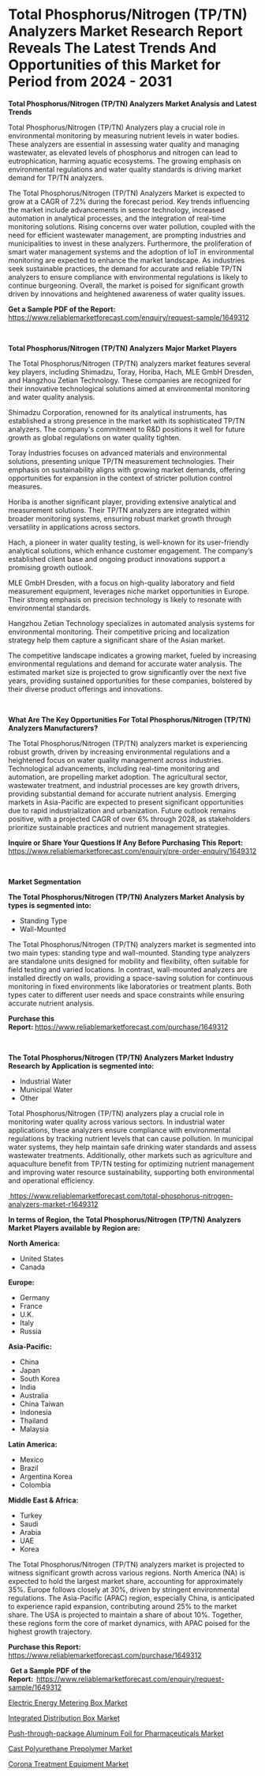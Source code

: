 <p><h1>Total Phosphorus/Nitrogen (TP/TN) Analyzers Market Research Report Reveals The Latest Trends And Opportunities of this Market for Period from 2024 - 2031</h1></p><p><strong>Total Phosphorus/Nitrogen (TP/TN) Analyzers Market Analysis and Latest Trends</strong></p>
<p><p>Total Phosphorus/Nitrogen (TP/TN) Analyzers play a crucial role in environmental monitoring by measuring nutrient levels in water bodies. These analyzers are essential in assessing water quality and managing wastewater, as elevated levels of phosphorus and nitrogen can lead to eutrophication, harming aquatic ecosystems. The growing emphasis on environmental regulations and water quality standards is driving market demand for TP/TN analyzers.</p><p>The Total Phosphorus/Nitrogen (TP/TN) Analyzers Market is expected to grow at a CAGR of 7.2% during the forecast period. Key trends influencing the market include advancements in sensor technology, increased automation in analytical processes, and the integration of real-time monitoring solutions. Rising concerns over water pollution, coupled with the need for efficient wastewater management, are prompting industries and municipalities to invest in these analyzers. Furthermore, the proliferation of smart water management systems and the adoption of IoT in environmental monitoring are expected to enhance the market landscape. As industries seek sustainable practices, the demand for accurate and reliable TP/TN analyzers to ensure compliance with environmental regulations is likely to continue burgeoning. Overall, the market is poised for significant growth driven by innovations and heightened awareness of water quality issues.</p></p>
<p><strong>Get a Sample PDF of the Report:&nbsp;</strong> <a href="https://www.reliablemarketforecast.com/enquiry/request-sample/1649312?utm_campaign=1129&utm_medium=2&utm_source=Github&utm_content=ia&utm_term=15102024&utm_id=total-phosphorusnitrogen-tptn-analyzers">https://www.reliablemarketforecast.com/enquiry/request-sample/1649312</a></p>
<p>&nbsp;</p>
<p><strong>Total Phosphorus/Nitrogen (TP/TN) Analyzers Major Market Players</strong></p>
<p><p>The Total Phosphorus/Nitrogen (TP/TN) analyzers market features several key players, including Shimadzu, Toray, Horiba, Hach, MLE GmbH Dresden, and Hangzhou Zetian Technology. These companies are recognized for their innovative technological solutions aimed at environmental monitoring and water quality analysis.</p><p>Shimadzu Corporation, renowned for its analytical instruments, has established a strong presence in the market with its sophisticated TP/TN analyzers. The company's commitment to R&D positions it well for future growth as global regulations on water quality tighten.</p><p>Toray Industries focuses on advanced materials and environmental solutions, presenting unique TP/TN measurement technologies. Their emphasis on sustainability aligns with growing market demands, offering opportunities for expansion in the context of stricter pollution control measures.</p><p>Horiba is another significant player, providing extensive analytical and measurement solutions. Their TP/TN analyzers are integrated within broader monitoring systems, ensuring robust market growth through versatility in applications across sectors.</p><p>Hach, a pioneer in water quality testing, is well-known for its user-friendly analytical solutions, which enhance customer engagement. The company’s established client base and ongoing product innovations support a promising growth outlook.</p><p>MLE GmbH Dresden, with a focus on high-quality laboratory and field measurement equipment, leverages niche market opportunities in Europe. Their strong emphasis on precision technology is likely to resonate with environmental standards.</p><p>Hangzhou Zetian Technology specializes in automated analysis systems for environmental monitoring. Their competitive pricing and localization strategy help them capture a significant share of the Asian market.</p><p>The competitive landscape indicates a growing market, fueled by increasing environmental regulations and demand for accurate water analysis. The estimated market size is projected to grow significantly over the next five years, providing sustained opportunities for these companies, bolstered by their diverse product offerings and innovations.</p></p>
<p>&nbsp;</p>
<p><strong>What Are The Key Opportunities For Total Phosphorus/Nitrogen (TP/TN) Analyzers Manufacturers?</strong></p>
<p><p>The Total Phosphorus/Nitrogen (TP/TN) analyzers market is experiencing robust growth, driven by increasing environmental regulations and a heightened focus on water quality management across industries. Technological advancements, including real-time monitoring and automation, are propelling market adoption. The agricultural sector, wastewater treatment, and industrial processes are key growth drivers, providing substantial demand for accurate nutrient analysis. Emerging markets in Asia-Pacific are expected to present significant opportunities due to rapid industrialization and urbanization. Future outlook remains positive, with a projected CAGR of over 6% through 2028, as stakeholders prioritize sustainable practices and nutrient management strategies.</p></p>
<p><strong>Inquire or Share Your Questions If Any Before Purchasing This Report:</strong> <a href="https://www.reliablemarketforecast.com/enquiry/pre-order-enquiry/1649312?utm_campaign=1129&utm_medium=2&utm_source=Github&utm_content=ia&utm_term=15102024&utm_id=total-phosphorusnitrogen-tptn-analyzers">https://www.reliablemarketforecast.com/enquiry/pre-order-enquiry/1649312</a></p>
<p>&nbsp;</p>
<p><strong>Market Segmentation</strong></p>
<p><strong>The Total Phosphorus/Nitrogen (TP/TN) Analyzers Market Analysis by types is segmented into:</strong></p>
<p><ul><li>Standing Type</li><li>Wall-Mounted</li></ul></p>
<p><p>The Total Phosphorus/Nitrogen (TP/TN) analyzers market is segmented into two main types: standing type and wall-mounted. Standing type analyzers are standalone units designed for mobility and flexibility, often suitable for field testing and varied locations. In contrast, wall-mounted analyzers are installed directly on walls, providing a space-saving solution for continuous monitoring in fixed environments like laboratories or treatment plants. Both types cater to different user needs and space constraints while ensuring accurate nutrient analysis.</p></p>
<p><strong>Purchase this Report:&nbsp;</strong><a href="https://www.reliablemarketforecast.com/purchase/1649312?utm_campaign=1129&utm_medium=2&utm_source=Github&utm_content=ia&utm_term=15102024&utm_id=total-phosphorusnitrogen-tptn-analyzers">https://www.reliablemarketforecast.com/purchase/1649312</a></p>
<p>&nbsp;</p>
<p><strong>The Total Phosphorus/Nitrogen (TP/TN) Analyzers Market Industry Research by Application is segmented into:</strong></p>
<p><ul><li>Industrial Water</li><li>Municipal Water</li><li>Other</li></ul></p>
<p><p>Total Phosphorus/Nitrogen (TP/TN) analyzers play a crucial role in monitoring water quality across various sectors. In industrial water applications, these analyzers ensure compliance with environmental regulations by tracking nutrient levels that can cause pollution. In municipal water systems, they help maintain safe drinking water standards and assess wastewater treatments. Additionally, other markets such as agriculture and aquaculture benefit from TP/TN testing for optimizing nutrient management and improving water resource sustainability, supporting both environmental and operational efficiency.</p></p>
<p><a href="https://www.reliablemarketforecast.com/total-phosphorus-nitrogen-analyzers-market-r1649312?utm_campaign=1129&utm_medium=2&utm_source=Github&utm_content=ia&utm_term=15102024&utm_id=total-phosphorusnitrogen-tptn-analyzers">&nbsp;https://www.reliablemarketforecast.com/total-phosphorus-nitrogen-analyzers-market-r1649312</a></p>
<p><strong>In terms of Region, the Total Phosphorus/Nitrogen (TP/TN) Analyzers Market Players available by Region are:</strong></p>
<p>
    <p> <strong> North America: </strong>
        <ul>
            <li>United States</li>
            <li>Canada</li>
        </ul>
        </p> 
    <p> <strong> Europe: </strong>
        <ul>
            <li>Germany</li>
            <li>France</li>
            <li>U.K.</li>
            <li>Italy</li>
            <li>Russia</li>
        </ul>
        </p> 
    <p> <strong> Asia-Pacific: </strong>
        <ul>
            <li>China</li>
            <li>Japan</li>
            <li>South Korea</li>
            <li>India</li>
            <li>Australia</li>
            <li>China Taiwan</li>
            <li>Indonesia</li>
            <li>Thailand</li>
            <li>Malaysia</li>
        </ul>
        </p> 
    <p> <strong> Latin America: </strong>
        <ul>
            <li>Mexico</li>
            <li>Brazil</li>
            <li>Argentina Korea</li>
            <li>Colombia</li>
        </ul>
        </p> 
    <p> <strong> Middle East & Africa: </strong>
        <ul>
            <li>Turkey</li>
            <li>Saudi</li>
            <li>Arabia</li>
            <li>UAE</li>
            <li>Korea</li>
        </ul>
    </p>
    </p>
<p><p>The Total Phosphorus/Nitrogen (TP/TN) analyzers market is projected to witness significant growth across various regions. North America (NA) is expected to hold the largest market share, accounting for approximately 35%. Europe follows closely at 30%, driven by stringent environmental regulations. The Asia-Pacific (APAC) region, especially China, is anticipated to experience rapid expansion, contributing around 25% to the market share. The USA is projected to maintain a share of about 10%. Together, these regions form the core of market dynamics, with APAC poised for the highest growth trajectory.</p></p>
<p><strong>Purchase this Report: </strong><a href="https://www.reliablemarketforecast.com/purchase/1649312?utm_campaign=1129&utm_medium=2&utm_source=Github&utm_content=ia&utm_term=15102024&utm_id=total-phosphorusnitrogen-tptn-analyzers">https://www.reliablemarketforecast.com/purchase/1649312</a></p>
<p>&nbsp;<strong>Get a Sample PDF of the Report:&nbsp;&nbsp;</strong><a href="https://www.reliablemarketforecast.com/enquiry/request-sample/1649312?utm_campaign=1129&utm_medium=2&utm_source=Github&utm_content=ia&utm_term=15102024&utm_id=total-phosphorusnitrogen-tptn-analyzers">https://www.reliablemarketforecast.com/enquiry/request-sample/1649312</a></p>
<p><strong></strong></p>
<p><p><a href="https://www.linkedin.com/pulse/electric-energy-metering-box-market-research-report-exploring-kvxzc?utm_campaign=1129&utm_medium=2&utm_source=Github&utm_content=ia&utm_term=15102024&utm_id=total-phosphorusnitrogen-tptn-analyzers">Electric Energy Metering Box Market</a></p><p><a href="https://www.linkedin.com/pulse/exploring-integrated-distribution-box-market-dynamics-revenue-doemc?utm_campaign=1129&utm_medium=2&utm_source=Github&utm_content=ia&utm_term=15102024&utm_id=total-phosphorusnitrogen-tptn-analyzers">Integrated Distribution Box Market</a></p><p><a href="https://github.com/ellenqyqdyches/Market-Research-Report-List-1/blob/main/push-through-package-aluminum-foil-for-pharmaceuticals-market.md?utm_campaign=1129&utm_medium=2&utm_source=Github&utm_content=ia&utm_term=15102024&utm_id=total-phosphorusnitrogen-tptn-analyzers">Push-through-package Aluminum Foil for Pharmaceuticals Market</a></p><p><a href="https://www.linkedin.com/pulse/cast-polyurethane-prepolymer-landscape-product-spectrum-gxe8c?utm_campaign=1129&utm_medium=2&utm_source=Github&utm_content=ia&utm_term=15102024&utm_id=total-phosphorusnitrogen-tptn-analyzers">Cast Polyurethane Prepolymer Market</a></p><p><a href="https://github.com/azucena6lzcou/Market-Research-Report-List-1/blob/main/corona-treatment-equipment-market.md?utm_campaign=1129&utm_medium=2&utm_source=Github&utm_content=ia&utm_term=15102024&utm_id=total-phosphorusnitrogen-tptn-analyzers">Corona Treatment Equipment Market</a></p></p>